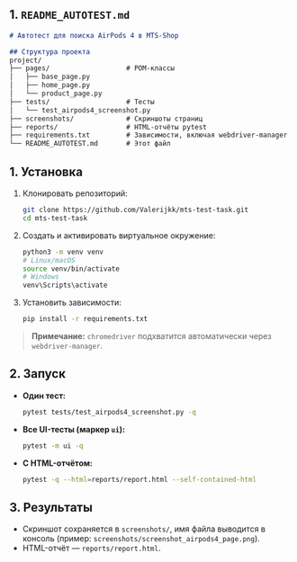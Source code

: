 ## 1. `README_AUTOTEST.md`

````markdown
# Автотест для поиска AirPods 4 в MTS-Shop

## Структура проекта
project/
├── pages/                   # POM‐классы
│   ├── base_page.py
│   ├── home_page.py
│   └── product_page.py
├── tests/                   # Тесты
│   └── test_airpods4_screenshot.py
├── screenshots/             # Скриншоты страниц
├── reports/                 # HTML-отчёты pytest
├── requirements.txt         # Зависимости, включая webdriver-manager
└── README_AUTOTEST.md       # Этот файл
````

## 1. Установка

1. Клонировать репозиторий:

   ```bash
   git clone https://github.com/Valerijkk/mts-test-task.git
   cd mts-test-task
   ```
2. Создать и активировать виртуальное окружение:

   ```bash
   python3 -m venv venv
   # Linux/macOS
   source venv/bin/activate
   # Windows
   venv\Scripts\activate
   ```
3. Установить зависимости:

   ```bash
   pip install -r requirements.txt
   ```

> **Примечание:** `chromedriver` подхватится автоматически через `webdriver-manager`.

## 2. Запуск

* **Один тест:**

  ```bash
  pytest tests/test_airpods4_screenshot.py -q
  ```
* **Все UI-тесты (маркер `ui`):**

  ```bash
  pytest -m ui -q
  ```
* **С HTML-отчётом:**

  ```bash
  pytest -q --html=reports/report.html --self-contained-html
  ```

## 3. Результаты

* Скриншот сохраняется в `screenshots/`, имя файла выводится в консоль (пример: `screenshots/screenshot_airpods4_page.png`).
* HTML-отчёт — `reports/report.html`.

